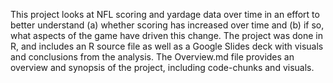 This project looks at NFL scoring and yardage data over time in an effort to better understand (a) whether scoring has increased over time and (b) if so, what aspects of the game have driven this change. 
The project was done in R, and includes an R source file as well as a Google Slides deck with visuals and conclusions from the analysis. 
The Overview.md file provides an overview and synopsis of the project, including code-chunks and visuals. 
